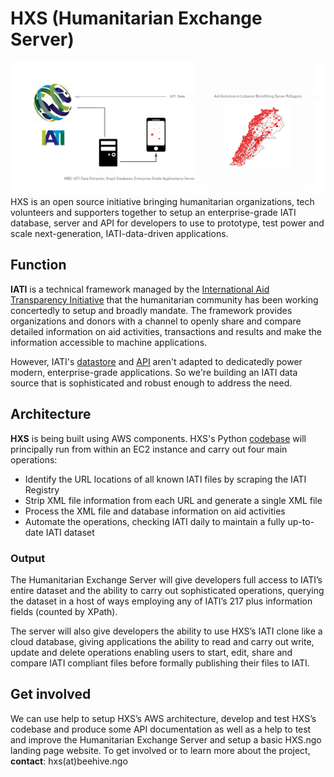 # HXS (Humanitarian Exchange Server)
![HXS Diagram](https://github.com/HXS-API/Server/blob/master/hxs_server.png)
HXS is an open source initiative bringing humanitarian organizations, tech volunteers and supporters together to setup an enterprise-grade IATI database, server and API for developers to use to prototype, test power and scale next-generation, IATI-data-driven applications.

## Function

**IATI** is a technical framework managed by the [International Aid Transparency Initiative](http://iatistandard.org) that the humanitarian community has been working concertedly to setup and broadly mandate. The framework provides organizations and donors with a channel to openly share and compare detailed information on aid activities, transactions and results and make the information accessible to machine applications.

However, IATI's [datastore](http://datastore.iatistandard.org/docs/) and [API](https://iatiregistry.org/registry-api) aren't adapted to dedicatedly power modern, enterprise-grade applications. So we're building an IATI data source that is sophisticated and robust enough to address the need.

## Architecture

**HXS** is being built using AWS components. HXS's Python [codebase](https://github.com/HXS-API/Server/tree/master/Codebase) will principally run from within an EC2 instance and carry out four main operations:

* Identify the URL locations of all known IATI files by scraping the IATI Registry
* Strip XML file information from each URL and generate a single XML file
* Process the XML file and database information on aid activities
* Automate the operations, checking IATI daily to maintain a fully up-to-date IATI dataset

### Output

The Humanitarian Exchange Server will give developers full access to IATI’s entire dataset and the ability to carry out sophisticated operations, querying the dataset in a host of ways employing any of IATI’s 217 plus information fields (counted by XPath).

The server will also give developers the ability to use HXS’s IATI clone like a cloud database, giving applications the ability to read and carry out write, update and delete operations enabling users to start, edit, share and compare IATI compliant files before formally publishing their files to IATI.

## Get involved

We can use help to setup HXS’s AWS architecture, develop and test HXS’s codebase and produce some API documentation as well as a help to test and improve the Humanitarian Exchange Server and setup a basic HXS.ngo landing page website. To get involved or to learn more about the project, **contact**: hxs(at)beehive.ngo
